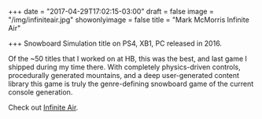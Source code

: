 +++
date = "2017-04-29T17:02:15-03:00"
draft = false
image = "/img/infiniteair.jpg"
showonlyimage = false
title = "Mark McMorris Infinite Air"

+++
Snowboard Simulation title on PS4, XB1, PC released in 2016.  
<!--more-->

Of the ~50 titles that I worked on at HB, this was the best, and last game I shipped during my time there. With completely physics-driven controls, procedurally generated mountains, and a deep user-generated content library this game is truly the genre-defining snowboard game of the current console generation.  

Check out [Infinite Air](https://www.infiniteairgame.com).